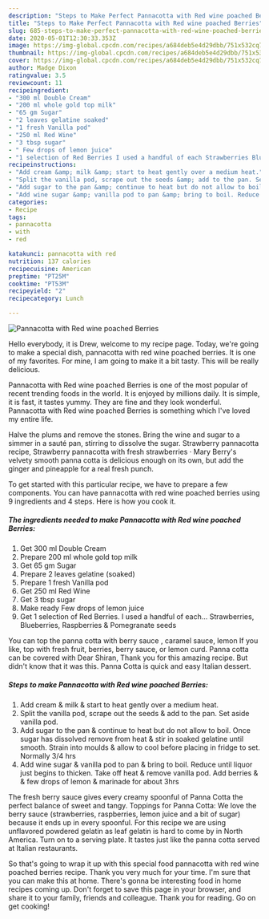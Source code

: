 ```yaml
---
description: "Steps to Make Perfect Pannacotta with Red wine poached Berries"
title: "Steps to Make Perfect Pannacotta with Red wine poached Berries"
slug: 685-steps-to-make-perfect-pannacotta-with-red-wine-poached-berries
date: 2020-05-01T12:30:33.353Z
image: https://img-global.cpcdn.com/recipes/a684deb5e4d29dbb/751x532cq70/pannacotta-with-red-wine-poached-berries-recipe-main-photo.jpg
thumbnail: https://img-global.cpcdn.com/recipes/a684deb5e4d29dbb/751x532cq70/pannacotta-with-red-wine-poached-berries-recipe-main-photo.jpg
cover: https://img-global.cpcdn.com/recipes/a684deb5e4d29dbb/751x532cq70/pannacotta-with-red-wine-poached-berries-recipe-main-photo.jpg
author: Madge Dixon
ratingvalue: 3.5
reviewcount: 11
recipeingredient:
- "300 ml Double Cream"
- "200 ml whole gold top milk"
- "65 gm Sugar"
- "2 leaves gelatine soaked"
- "1 fresh Vanilla pod"
- "250 ml Red Wine"
- "3 tbsp sugar"
- " Few drops of lemon juice"
- "1 selection of Red Berries I used a handful of each Strawberries Blueberries Raspberries  Pomegranate seeds"
recipeinstructions:
- "Add cream &amp; milk &amp; start to heat gently over a medium heat."
- "Split the vanilla pod, scrape out the seeds &amp; add to the pan. Set aside vanilla pod."
- "Add sugar to the pan &amp; continue to heat but do not allow to boil. Once sugar has dissolved remove from heat &amp; stir in soaked gelatine until smooth. Strain into moulds &amp; allow to cool before placing in fridge to set. Normally 3/4 hrs"
- "Add wine sugar &amp; vanilla pod to pan &amp; bring to boil. Reduce until liquor just begins to thicken. Take off heat &amp; remove vanilla pod. Add berries &amp; &amp; few drops of lemon &amp; marinade for about 3hrs"
categories:
- Recipe
tags:
- pannacotta
- with
- red

katakunci: pannacotta with red 
nutrition: 137 calories
recipecuisine: American
preptime: "PT25M"
cooktime: "PT53M"
recipeyield: "2"
recipecategory: Lunch

---
```



![Pannacotta with Red wine poached Berries](https://img-global.cpcdn.com/recipes/a684deb5e4d29dbb/751x532cq70/pannacotta-with-red-wine-poached-berries-recipe-main-photo.jpg)

Hello everybody, it is Drew, welcome to my recipe page. Today, we're going to make a special dish, pannacotta with red wine poached berries. It is one of my favorites. For mine, I am going to make it a bit tasty. This will be really delicious.

Pannacotta with Red wine poached Berries is one of the most popular of recent trending foods in the world. It is enjoyed by millions daily. It is simple, it is fast, it tastes yummy. They are fine and they look wonderful. Pannacotta with Red wine poached Berries is something which I've loved my entire life.

Halve the plums and remove the stones. Bring the wine and sugar to a simmer in a sauté pan, stirring to dissolve the sugar. Strawberry pannacotta recipe, Strawberry pannacotta with fresh strawberries · Mary Berry&#39;s velvety smooth panna cotta is delicious enough on its own, but add the ginger and pineapple for a real fresh punch.


To get started with this particular recipe, we have to prepare a few components. You can have pannacotta with red wine poached berries using 9 ingredients and 4 steps. Here is how you cook it.

<!--inarticleads1-->

##### The ingredients needed to make Pannacotta with Red wine poached Berries:

1. Get 300 ml Double Cream
1. Prepare 200 ml whole gold top milk
1. Get 65 gm Sugar
1. Prepare 2 leaves gelatine (soaked)
1. Prepare 1 fresh Vanilla pod
1. Get 250 ml Red Wine
1. Get 3 tbsp sugar
1. Make ready  Few drops of lemon juice
1. Get 1 selection of Red Berries. I used a handful of each... Strawberries, Blueberries, Raspberries &amp; Pomegranate seeds


You can top the panna cotta with berry sauce , caramel sauce, lemon If you like, top with fresh fruit, berries, berry sauce, or lemon curd. Panna cotta can be covered with Dear Shiran, Thank you for this amazing recipe. But didn&#39;t know that it was this. Panna Cotta is quick and easy Italian dessert. 

<!--inarticleads2-->

##### Steps to make Pannacotta with Red wine poached Berries:

1. Add cream &amp; milk &amp; start to heat gently over a medium heat.
1. Split the vanilla pod, scrape out the seeds &amp; add to the pan. Set aside vanilla pod.
1. Add sugar to the pan &amp; continue to heat but do not allow to boil. Once sugar has dissolved remove from heat &amp; stir in soaked gelatine until smooth. Strain into moulds &amp; allow to cool before placing in fridge to set. Normally 3/4 hrs
1. Add wine sugar &amp; vanilla pod to pan &amp; bring to boil. Reduce until liquor just begins to thicken. Take off heat &amp; remove vanilla pod. Add berries &amp; &amp; few drops of lemon &amp; marinade for about 3hrs


The fresh berry sauce gives every creamy spoonful of Panna Cotta the perfect balance of sweet and tangy. Toppings for Panna Cotta: We love the berry sauce (strawberries, raspberries, lemon juice and a bit of sugar) because it ends up in every spoonful. For this recipe we are using unflavored powdered gelatin as leaf gelatin is hard to come by in North America. Turn on to a serving plate. It tastes just like the panna cotta served at Italian restaurants. 

So that's going to wrap it up with this special food pannacotta with red wine poached berries recipe. Thank you very much for your time. I'm sure that you can make this at home. There's gonna be interesting food in home recipes coming up. Don't forget to save this page in your browser, and share it to your family, friends and colleague. Thank you for reading. Go on get cooking!
